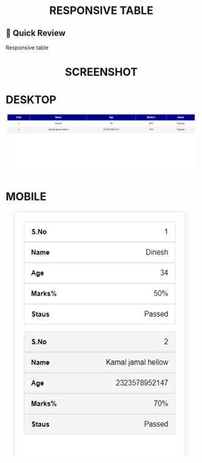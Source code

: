 <p align="center">
</p>
<h1 align="center">
  RESPONSIVE TABLE
</h1>

## 🚀 Quick Review

  Responsive table

<p align="center">
</p>

<h1 align="center">
  SCREENSHOT
</h1>

<h1>DESKTOP</h1>
  
   <img src="https://github.com/MuhammadAqibRafiq/responsive-table-without-scroll/blob/main/medium%20devices.png" width="1000" />
   

<h1>MOBILE</h1>

   <img src="https://github.com/MuhammadAqibRafiq/responsive-table-without-scroll/blob/main/mobile%20view.png" width="500"  height="650" />
